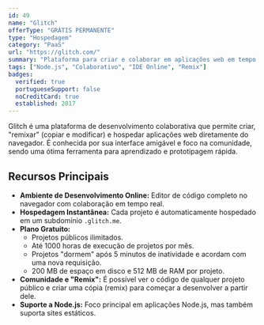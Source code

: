 ```yaml
---
id: 49
name: "Glitch"
offerType: "GRÁTIS PERMANENTE"
type: "Hospedagem"
category: "PaaS"
url: "https://glitch.com/"
summary: "Plataforma para criar e colaborar em aplicações web em tempo real."
tags: ["Node.js", "Colaborativo", "IDE Online", "Remix"]
badges:
  verified: true
  portugueseSupport: false
  noCreditCard: true
  established: 2017
---
```


Glitch é uma plataforma de desenvolvimento colaborativa que permite criar, "remixar" (copiar e modificar) e hospedar aplicações web diretamente do navegador. É conhecida por sua interface amigável e foco na comunidade, sendo uma ótima ferramenta para aprendizado e prototipagem rápida.

## Recursos Principais

- **Ambiente de Desenvolvimento Online:** Editor de código completo no navegador com colaboração em tempo real.
- **Hospedagem Instantânea:** Cada projeto é automaticamente hospedado em um subdomínio `.glitch.me`.
- **Plano Gratuito:**
  - Projetos públicos ilimitados.
  - Até 1000 horas de execução de projetos por mês.
  - Projetos "dormem" após 5 minutos de inatividade e acordam com uma nova requisição.
  - 200 MB de espaço em disco e 512 MB de RAM por projeto.
- **Comunidade e "Remix":** É possível ver o código de qualquer projeto público e criar uma cópia (remix) para começar a desenvolver a partir dele.
- **Suporte a Node.js:** Foco principal em aplicações Node.js, mas também suporta sites estáticos.
